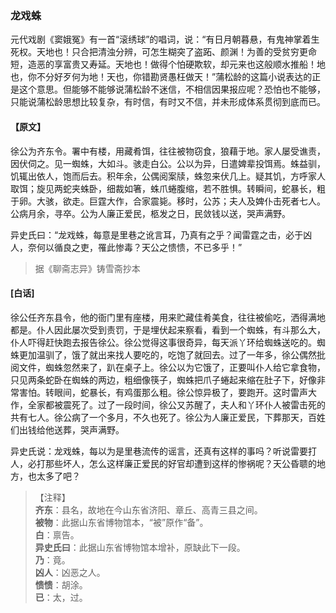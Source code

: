 <script type="text/javascript">
    var head = document.getElementsByTagName('head')[0];
    cssURL = '/public/liao.css';
    linkTag = document.createElement('link');
    linkTag.href = cssURL;
    linkTag.setAttribute('type','text/css');
    linkTag.setAttribute('rel','stylesheet');
    head.appendChild(linkTag);
</script>
### 龙戏蛛

元代戏剧《窦娥冤》有一首“滚绣球”的唱词，说：“有日月朝暮悬，有鬼神掌着生死权。天地也！只合把清浊分辨，可怎生糊突了盗跖、颜渊！为善的受贫穷更命短，造恶的享富贵又寿延。天地也！做得个怕硬欺软，却元来也这般顺水推船！地也，你不分好歹何为地！天也，你错勘贤愚枉做天！”蒲松龄的这篇小说表达的正是这个意思。但能够不能够说蒲松龄不迷信，不相信因果报应呢？恐怕也不能够，只能说蒲松龄思想比较复杂，有时信，有时又不信，并未形成体系贯彻到底而已。

#### 【原文】
<section>
徐公为齐东令。署中有楼，用藏肴饵，往往被物窃食，狼藉于地。家人屡受谯责，因伏伺之。见一蜘蛛，大如斗。骇走白公。公以为异，日遣婢辈投饵焉。蛛益驯，饥辄出依人，饱而后去。积年余，公偶阅案牍，蛛忽来伏几上。疑其饥，方呼家人取饵；旋见两蛇夹蛛卧，细裁如箸，蛛爪蜷腹缩，若不胜惧。转瞬间，蛇暴长，粗于卵。大骇，欲走。巨霆大作，合家震毙。移时，公苏；夫人及婢仆击死者七人。公病月余，寻卒。公为人廉正爱民，柩发之日，民敛钱以送，哭声满野。

异史氏曰：“龙戏蛛，每意是里巷之讹言耳，乃真有之乎？闻雷霆之击，必于凶人，奈何以循良之吏，罹此惨毒？天公之愦愦，不已多乎！”

</section>

> 据《聊斋志异》铸雪斋抄本

#### [白话]
<aside>

徐公任齐东县令，他的衙门里有座楼，用来贮藏佳肴美食，往往被偷吃，洒得满地都是。仆人因此屡次受到责罚，于是埋伏起来察看，看到一个蜘蛛，有斗那么大，仆人吓得赶快跑去报告徐公。徐公觉得这事很奇异，每天派丫环给蜘蛛送吃的。蜘蛛更加温驯了，饿了就出来找人要吃的，吃饱了就回去。过了一年多，徐公偶然批阅文件，蜘蛛忽然来了，趴在桌子上。徐公以为它饿了，正要叫仆人给它拿食物，只见两条蛇卧在蜘蛛的两边，粗细像筷子，蜘蛛把爪子蜷起来缩在肚子下，好像非常害怕。转眼间，蛇暴长，有鸡蛋那么粗。徐公惊异极了，要跑开。这时雷声大作，全家都被震死了。过了一段时间，徐公又苏醒了，夫人和丫环仆人被雷击死的共有七人。徐公病了一个多月，不久也死了。徐公为人廉正爱民，下葬那天，百姓们出钱给他送葬，哭声满野。

异史氏说：龙戏蛛，每以为是里巷流传的谣言，还真有这样的事吗？听说雷要打人，必打那些坏人，怎么这样廉正爱民的好官却遭到这样的惨祸呢？天公昏聩的地方，也太多了吧？

</aside>

> 【注释】  
<b>齐东</b>：县名，故地在今山东省济阳、章丘、高青三县之间。  
<b>被物</b>：此据山东省博物馆本，“被”原作“备”。  
<b>白</b>：禀告。  
<b>异史氏曰</b>：此据山东省博物馆本增补，原缺此下一段。  
<b>乃</b>：竟。  
<b>凶人</b>：凶恶之人。  
<b>愦愦</b>：胡涂。  
<b>已</b>：太，过。  
